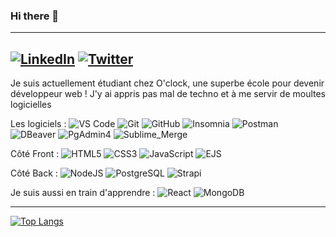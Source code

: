 ### Hi there 👋

---

<a href="https://www.linkedin.com/in/anthoine-saint-germain/" target="_blank"><img alt="LinkedIn" src="https://img.shields.io/badge/linkedin-%230077B5.svg?&style=for-the-badge&logo=linkedin&logoColor=white" /></a> <a href="https://twitter.com/Sekito_93" target="_blank"><img alt="Twitter" src="https://img.shields.io/badge/twitter-%231DA1F2.svg?&style=for-the-badge&logo=twitter&logoColor=white" /></a>
----

Je suis actuellement étudiant chez O'clock, une superbe école pour devenir développeur web !
J'y ai appris pas mal de techno et à me servir de  moultes logicielles

Les logiciels : ![VS Code](https://img.shields.io/badge/-VS%20Code-007ACC?style=plastic&logo=visual-studio-code) ![Git](https://img.shields.io/badge/-Git-black?style=plastic&logo=git) ![GitHub](https://img.shields.io/badge/-GitHub-181717?style=plastic&logo=github) ![Insomnia](https://img.shields.io/badge/-Insomnia-white?style=plastic&logo=insomnia&logoColor=purple) ![Postman](https://img.shields.io/badge/-Postman-white?style=plastic&logo=postman) ![DBeaver](https://img.shields.io/badge/-DBeaver-orange?style=plastic) ![PgAdmin4](https://img.shields.io/badge/-PgAdmin4-orange?style=plastic&logo=PgAdmin4) ![Sublime_Merge](https://img.shields.io/badge/-Sublime_Merge-gray?style=plastic)

Côté Front : ![HTML5](https://img.shields.io/badge/-HTML5-E34F26?style=plastic&logo=html5&logoColor=white) ![CSS3](https://img.shields.io/badge/-CSS3-blue?style=plastic&logo=css3) ![JavaScript](https://img.shields.io/badge/-JavaScript-black?style=plastic&logo=javascript) ![EJS](https://img.shields.io/badge/-EJS-brown?style=plastic)

Côté Back : ![NodeJS](https://img.shields.io/badge/-NodeJS-8fcfd9?style=plastic&logo=node.js) ![PostgreSQL](https://img.shields.io/badge/-PostgreSQL-205090?style=plastic&logo=postgresql) ![Strapi](https://img.shields.io/badge/-Strapi-6756BE?style=plastic&logo=strapi)

Je suis aussi en train d'apprendre :
![React](https://img.shields.io/badge/-React-3b2e5a?style=plastic&logo=react) ![MongoDB](https://img.shields.io/badge/-MongoDB-black?style=plastic&logo=mongodb)

---

[![Top Langs](https://github-readme-stats.vercel.app/api/top-langs/?username=AnthoineSG&layout=compact&theme=dark)](https://github.com/anuraghazra/github-readme-stats)

<!--
**AnthoineSG/AnthoineSG** is a ✨ _special_ ✨ repository because its `README.md` (this file) appears on your GitHub profile.

Here are some ideas to get you started:

- 🔭 I’m currently working on ...
- 🌱 I’m currently learning ...
- 👯 I’m looking to collaborate on ...
- 🤔 I’m looking for help with ...
- 💬 Ask me about ...
- 📫 How to reach me: ...
- 😄 Pronouns: ...
- ⚡ Fun fact: ...
-->
